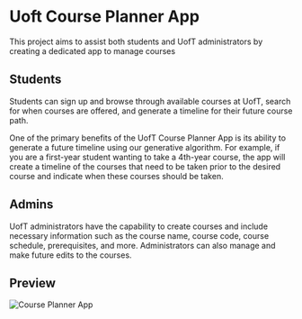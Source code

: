 
# Uoft Course Planner App

This project aims to assist both students and UofT administrators by creating a dedicated app to manage courses

## Students
Students can sign up and browse through available courses at UofT, search for when courses are offered, and generate a timeline for their future course path.

One of the primary benefits of the UofT Course Planner App is its ability to generate a future timeline using our generative algorithm. For example, if you are a first-year student wanting to take a 4th-year course, the app will create a timeline of the courses that need to be taken prior to the desired course and indicate when these courses should be taken.

## Admins
UofT administrators have the capability to create courses and include necessary information such as the course name, course code, course schedule, prerequisites, and more. Administrators can also manage and make future edits to the courses.

## Preview
![Course Planner App](https://github.com/user-attachments/assets/a80bd39c-9545-4587-b2b6-4eaec28b2716)
